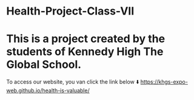 # Health-Project-Class-VII

This is a project created by the students of Kennedy High The Global School.
============================================================================

To access our website, you van click the link below ⬇️
  https://khgs-expo-web.github.io/health-is-valuable/

